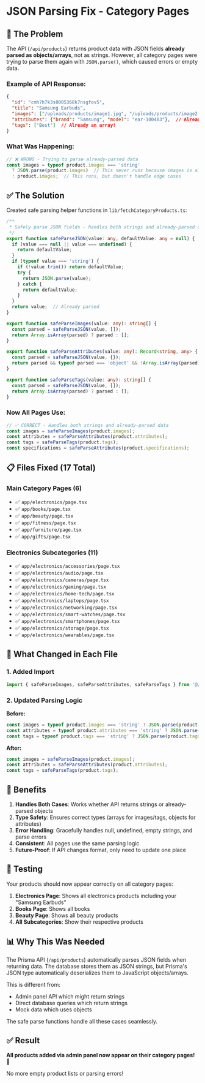 # JSON Parsing Fix - Category Pages

## 🐛 **The Problem**

The API (`/api/products`) returns product data with JSON fields **already parsed as objects/arrays**, not as strings. However, all category pages were trying to parse them again with `JSON.parse()`, which caused errors or empty data.

### Example of API Response:
```json
{
  "id": "cmh7h7k3s0005368k7nsgfov5",
  "title": "Samsung Earbuds",
  "images": ["/uploads/products/image1.jpg", "/uploads/products/image2.jpg"],  // Already an array!
  "attributes": {"brand": "Samsung", "model": "ear-100483"},  // Already an object!
  "tags": ["Best"]  // Already an array!
}
```

### What Was Happening:
```typescript
// ❌ WRONG - Trying to parse already-parsed data
const images = typeof product.images === 'string' 
  ? JSON.parse(product.images)  // This never runs because images is already an array
  : product.images;  // This runs, but doesn't handle edge cases
```

## ✅ **The Solution**

Created safe parsing helper functions in `lib/fetchCategoryProducts.ts`:

```typescript
/**
 * Safely parse JSON fields - handles both strings and already-parsed objects
 */
export function safeParseJSON(value: any, defaultValue: any = null) {
  if (value === null || value === undefined) {
    return defaultValue;
  }
  if (typeof value === 'string') {
    if (!value.trim()) return defaultValue;
    try {
      return JSON.parse(value);
    } catch {
      return defaultValue;
    }
  }
  return value;  // Already parsed
}

export function safeParseImages(value: any): string[] {
  const parsed = safeParseJSON(value, []);
  return Array.isArray(parsed) ? parsed : [];
}

export function safeParseAttributes(value: any): Record<string, any> {
  const parsed = safeParseJSON(value, {});
  return parsed && typeof parsed === 'object' && !Array.isArray(parsed) ? parsed : {};
}

export function safeParseTags(value: any): string[] {
  const parsed = safeParseJSON(value, []);
  return Array.isArray(parsed) ? parsed : [];
}
```

### Now All Pages Use:
```typescript
// ✅ CORRECT - Handles both strings and already-parsed data
const images = safeParseImages(product.images);
const attributes = safeParseAttributes(product.attributes);
const tags = safeParseTags(product.tags);
const specifications = safeParseAttributes(product.specifications);
```

## 📋 **Files Fixed (17 Total)**

### Main Category Pages (6)
- ✅ `app/electronics/page.tsx`
- ✅ `app/books/page.tsx`
- ✅ `app/beauty/page.tsx`
- ✅ `app/fitness/page.tsx`
- ✅ `app/furniture/page.tsx`
- ✅ `app/gifts/page.tsx`

### Electronics Subcategories (11)
- ✅ `app/electronics/accessories/page.tsx`
- ✅ `app/electronics/audio/page.tsx`
- ✅ `app/electronics/cameras/page.tsx`
- ✅ `app/electronics/gaming/page.tsx`
- ✅ `app/electronics/home-tech/page.tsx`
- ✅ `app/electronics/laptops/page.tsx`
- ✅ `app/electronics/networking/page.tsx`
- ✅ `app/electronics/smart-watches/page.tsx`
- ✅ `app/electronics/smartphones/page.tsx`
- ✅ `app/electronics/storage/page.tsx`
- ✅ `app/electronics/wearables/page.tsx`

## 🔧 **What Changed in Each File**

### 1. Added Import
```typescript
import { safeParseImages, safeParseAttributes, safeParseTags } from '@/lib/fetchCategoryProducts';
```

### 2. Updated Parsing Logic
**Before:**
```typescript
const images = typeof product.images === 'string' ? JSON.parse(product.images) : product.images;
const attributes = typeof product.attributes === 'string' ? JSON.parse(product.attributes) : product.attributes;
const tags = typeof product.tags === 'string' ? JSON.parse(product.tags) : product.tags;
```

**After:**
```typescript
const images = safeParseImages(product.images);
const attributes = safeParseAttributes(product.attributes);
const tags = safeParseTags(product.tags);
```

## 🎯 **Benefits**

1. **Handles Both Cases**: Works whether API returns strings or already-parsed objects
2. **Type Safety**: Ensures correct types (arrays for images/tags, objects for attributes)
3. **Error Handling**: Gracefully handles null, undefined, empty strings, and parse errors
4. **Consistent**: All pages use the same parsing logic
5. **Future-Proof**: If API changes format, only need to update one place

## 🧪 **Testing**

Your products should now appear correctly on all category pages:

1. **Electronics Page**: Shows all electronics products including your "Samsung Earbuds"
2. **Books Page**: Shows all books
3. **Beauty Page**: Shows all beauty products
4. **All Subcategories**: Show their respective products

## 📊 **Why This Was Needed**

The Prisma API (`/api/products`) automatically parses JSON fields when returning data. The database stores them as JSON strings, but Prisma's JSON type automatically deserializes them to JavaScript objects/arrays.

This is different from:
- Admin panel API which might return strings
- Direct database queries which return strings
- Mock data which uses objects

The safe parse functions handle all these cases seamlessly.

## ✅ **Result**

**All products added via admin panel now appear on their category pages!** 🎉

No more empty product lists or parsing errors!

